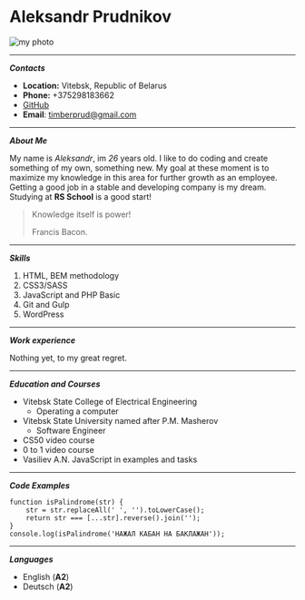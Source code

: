 # Aleksandr Prudnikov #
![my photo](https://avatars.githubusercontent.com/u/82755709?v=4)
***

*__Contacts__*
* __Location:__ Vitebsk, Republic of Belarus
* __Phone:__ +375298183662
* [GitHub](https://github.com/timb-bers)
* __Email__: timberprud@gmail.com
***

*__About Me__*

My name is *Aleksandr*, im *26* years old. 
I like to do coding and create something of my own, something new.
My goal at these moment is to maximize my knowledge in this area for further growth as an employee.
Getting a good job in a stable and developing company is my dream.
Studying at __RS School__ is a good start!

> Knowledge itself is power!
> 
> Francis Bacon.
***

*__Skills__*
1. HTML, BEM methodology
2. CSS3/SASS
3. JavaScript and PHP Basic
4. Git and Gulp
5. WordPress
***

*__Work experience__*

Nothing yet, to my great regret.
***

*__Education and Courses__*
* Vitebsk State College of Electrical Engineering
   * Operating a computer  
* Vitebsk State University named after P.M. Masherov
   * Software Engineer
* CS50 video course
* 0 to 1 video course
* Vasiliev A.N. JavaScript in examples and tasks
***

*__Code Examples__*
```
function isPalindrome(str) {
    str = str.replaceAll(' ', '').toLowerCase();
    return str === [...str].reverse().join('');
}
console.log(isPalindrome('НАЖАЛ КАБАН НА БАКЛАЖАН'));
```
***

*__Languages__*

* English (**A2**)
* Deutsch (**A2**)
